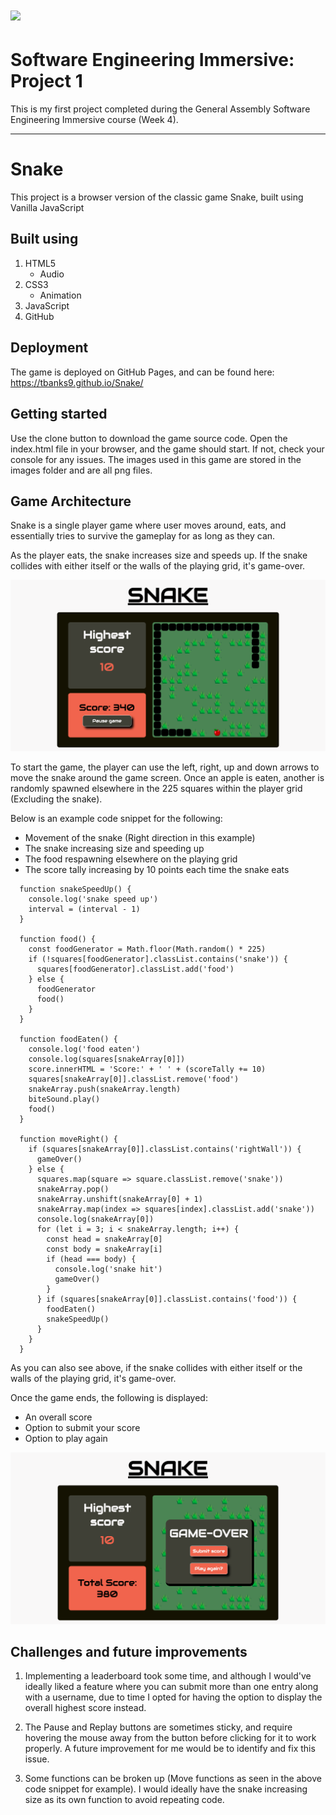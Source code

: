 # ![](https://ga-dash.s3.amazonaws.com/production/assets/logo-9f88ae6c9c3871690e33280fcf557f33.png) 

# Software Engineering Immersive: Project 1

This is my first project completed during the General Assembly Software Engineering Immersive course (Week 4).

---

# Snake

This project is a browser version of the classic game Snake, built using Vanilla JavaScript

## Built using

1. HTML5
   * Audio
2. CSS3
   * Animation
3. JavaScript
4. GitHub

## Deployment

The game is deployed on GitHub Pages, and can be found here: https://tbanks9.github.io/Snake/

## Getting started

Use the clone button to download the game source code. Open the index.html file in your browser, and the game should start. If not, check your console for any issues. The images used in this game are stored in the images folder and are all png files.

## Game Architecture

Snake is a single player game where user moves around, eats, and essentially tries to survive the gameplay for as long as they can. 

As the player eats, the snake increases size and speeds up. If the snake collides with either itself or the walls of the playing grid, it's game-over.

![Snake screenshot 1](/assets/Snake-1.png)

To start the game, the player can use the left, right, up and down arrows to move the snake around the game screen. Once an apple is eaten, another is randomly spawned elsewhere in the 225 squares within the player grid (Excluding the snake).

Below is an example code snippet for the following:

* Movement of the snake (Right direction in this example)
* The snake increasing size and speeding up
* The food respawning elsewhere on the playing grid
* The score tally increasing by 10 points each time the snake eats

```
  function snakeSpeedUp() {
    console.log('snake speed up')
    interval = (interval - 1)
  }

  function food() {
    const foodGenerator = Math.floor(Math.random() * 225)
    if (!squares[foodGenerator].classList.contains('snake')) {
      squares[foodGenerator].classList.add('food')
    } else {
      foodGenerator
      food()
    }
  }

  function foodEaten() {
    console.log('food eaten')
    console.log(squares[snakeArray[0]])
    score.innerHTML = 'Score:' + ' ' + (scoreTally += 10)
    squares[snakeArray[0]].classList.remove('food')
    snakeArray.push(snakeArray.length)
    biteSound.play()
    food()
  }

  function moveRight() {
    if (squares[snakeArray[0]].classList.contains('rightWall')) {
      gameOver()
    } else {
      squares.map(square => square.classList.remove('snake'))
      snakeArray.pop()
      snakeArray.unshift(snakeArray[0] + 1)
      snakeArray.map(index => squares[index].classList.add('snake'))
      console.log(snakeArray[0])
      for (let i = 3; i < snakeArray.length; i++) {
        const head = snakeArray[0]
        const body = snakeArray[i]
        if (head === body) {
          console.log('snake hit')
          gameOver()
        }
      } if (squares[snakeArray[0]].classList.contains('food')) {
        foodEaten()
        snakeSpeedUp()
      }
    }
  }
```

As you can also see above, if the snake collides with either itself or the walls of the playing grid, it's game-over.

Once the game ends, the following is displayed:

* An overall score
* Option to submit your score
* Option to play again

![Snake screenshot 2](/assets/Snake-2.png)

## Challenges and future improvements

1. Implementing a leaderboard took some time, and although I would've ideally liked a feature where you can submit more than one entry along with a username, due to time I opted for having the option to display the overall highest score instead.

2. The Pause and Replay buttons are sometimes sticky, and require hovering the mouse away from the button before clicking for it to work properly. A future improvement for me would be to identify and fix this issue.

3. Some functions can be broken up (Move functions as seen in the above code snippet for example). I would ideally have the snake increasing size as its own function to avoid repeating code.




